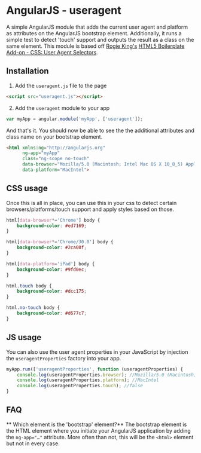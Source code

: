 # AngularJS - useragent

A simple AngularJS module that adds the current user agent and platform as attributes on the AngularJS bootstrap element. Additionally, it runs a simple test to detect 'touch' support and outputs the result as a class on the same element.
This module is based off [Rogie King's](http://rog.ie/) [HTML5 Boilerplate Add-on - CSS: User Agent Selectors](http://rog.ie/blog/html5-boilerplate-addon).

## Installation
1. Add the `useragent.js` file to the page
```html
<script src="useragent.js"></script>
```

2. Add the `useragent` module to your app 
```javascript
var myApp = angular.module('myApp', ['useragent']);
```

And that's it. You should now be able to see the the additional attributes and class name on your bootstrap element.
```html
<html xmlns:ng="http://angularjs.org"
      ng-app="myApp"
      class="ng-scope no-touch"
      data-browser="Mozilla/5.0 (Macintosh; Intel Mac OS X 10_8_5) AppleWebKit/537.36 (KHTML, like Gecko) Chrome/32.0.1700.107 Safari/537.36"
      data-platform="MacIntel">
```
## CSS usage
Once this is all in place, you can use this in your css to detect certain browsers/platforms/touch support and apply styles based on those.
```css
html[data-browser*='Chrome'] body {
    background-color: #ed7169;
}

html[data-browser*='Chrome/30.0'] body {
    background-color: #2ca08f;
}

html[data-platform='iPad'] body {
    background-color: #9fd0ec;
}

html.touch body {
    background-color: #dcc175;
}

html.no-touch body {
    background-color: #d677c7;
}
```

## JS usage
You can also use the user agent properties in your JavaScript by injection the `useragentProperties` factory into your app.
```javascript
myApp.run(['useragentProperties', function (useragentProperties) {
    console.log(useragentProperties.browser); //Mozilla/5.0 (Macintosh; Intel Mac OS X 10_8_5) App…L, like Gecko) Chrome/32.0.1700.107 Safari/537.36
    console.log(useragentProperties.platforn); //MacIntel
    console.log(useragentProperties.touch); //false
}
```

## FAQ
** Which element is the 'bootstrap' element?** The bootstrap element is the HTML element where you initiate your AngularJS application by adding the `ng-app="…"` attribute. More often than not, this will be the `<html>` element but not in every case.
